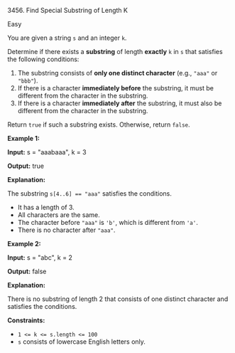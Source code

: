 3456\. Find Special Substring of Length K

Easy

You are given a string `s` and an integer `k`.

Determine if there exists a **substring** of length **exactly** `k` in `s` that satisfies the following conditions:

1.  The substring consists of **only one distinct character** (e.g., `"aaa"` or `"bbb"`).
2.  If there is a character **immediately before** the substring, it must be different from the character in the substring.
3.  If there is a character **immediately after** the substring, it must also be different from the character in the substring.

Return `true` if such a substring exists. Otherwise, return `false`.

**Example 1:**

**Input:** s = "aaabaaa", k = 3

**Output:** true

**Explanation:**

The substring `s[4..6] == "aaa"` satisfies the conditions.

*   It has a length of 3.
*   All characters are the same.
*   The character before `"aaa"` is `'b'`, which is different from `'a'`.
*   There is no character after `"aaa"`.

**Example 2:**

**Input:** s = "abc", k = 2

**Output:** false

**Explanation:**

There is no substring of length 2 that consists of one distinct character and satisfies the conditions.

**Constraints:**

*   `1 <= k <= s.length <= 100`
*   `s` consists of lowercase English letters only.